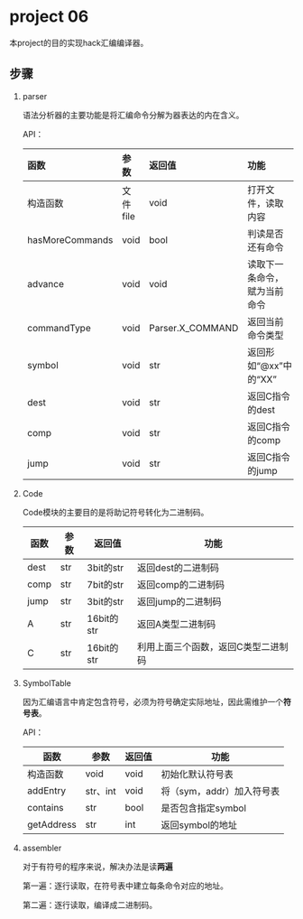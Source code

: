 # project 06

本project的目的实现hack汇编编译器。

## 步骤

1. parser

   语法分析器的主要功能是将汇编命令分解为器表达的内在含义。

   API：

   | 函数            | 参数     | 返回值           | 功能                         |
   | :-------------- | :------- | :--------------- | :--------------------------- |
   | 构造函数        | 文件file | void             | 打开文件，读取内容           |
   | hasMoreCommands | void     | bool             | 判读是否还有命令             |
   | advance         | void     | void             | 读取下一条命令，赋为当前命令 |
   | commandType     | void     | Parser.X_COMMAND | 返回当前命令类型             |
   | symbol          | void     | str              | 返回形如“@xx”中的“XX”        |
   | dest            | void     | str              | 返回C指令的dest              |
   | comp            | void     | str              | 返回C指令的comp              |
   | jump            | void     | str              | 返回C指令的jump              |

2. Code

   Code模块的主要目的是将助记符号转化为二进制码。

   | 函数 | 参数 | 返回值     | 功能                                |
   | ---- | ---- | ---------- | ----------------------------------- |
   | dest | str  | 3bit的str  | 返回dest的二进制码                  |
   | comp | str  | 7bit的str  | 返回comp的二进制码                  |
   | jump | str  | 3bit的str  | 返回jump的二进制码                  |
   | A    | str  | 16bit的str | 返回A类型二进制码                   |
   | C    | str  | 16bit的str | 利用上面三个函数，返回C类型二进制码 |

3. SymbolTable

   因为汇编语言中肯定包含符号，必须为符号确定实际地址，因此需维护一个**符号表**。

   API：

   | 函数       | 参数     | 返回值 | 功能                      |
   | ---------- | -------- | ------ | ------------------------- |
   | 构造函数   | void     | void   | 初始化默认符号表          |
   | addEntry   | str、int | void   | 将（sym，addr）加入符号表 |
   | contains   | str      | bool   | 是否包含指定symbol        |
   | getAddress | str      | int    | 返回symbol的地址          |

4. assembler

   对于有符号的程序来说，解决办法是读**两遍**

   第一遍：逐行读取，在符号表中建立每条命令对应的地址。

   第二遍：逐行读取，编译成二进制码。